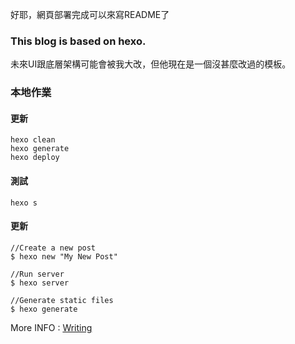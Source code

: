 好耶，網頁部署完成可以來寫README了

### This blog is based on hexo.
未來UI跟底層架構可能會被我大改，但他現在是一個沒甚麼改過的模板。

### 本地作業

#### 更新
```
hexo clean
hexo generate
hexo deploy
```
#### 測試
```
hexo s
```
#### 更新
```
//Create a new post
$ hexo new "My New Post"

//Run server
$ hexo server

//Generate static files
$ hexo generate
```
More INFO : [Writing](https://hexo.io/docs/writing.html)
